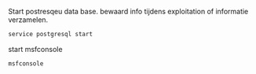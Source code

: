 
Start postresqeu data base. bewaard info tijdens exploitation of informatie verzamelen.
```bash
service postgresql start
```

start msfconsole
```bash
msfconsole
```

